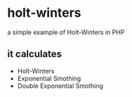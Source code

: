 # holt-winters
a simple example of Holt-Winters in PHP

## it calculates

 * Holt-Winters
 * Exponential Smothing
 * Double Exponential Smothing

